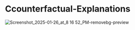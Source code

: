 # Ccounterfactual-Explanations

![Screenshot_2025-01-26_at_8 16 52_PM-removebg-preview](https://github.com/user-attachments/assets/5cf21f9e-5b75-4f0c-a48d-21f9ceea96ab)
